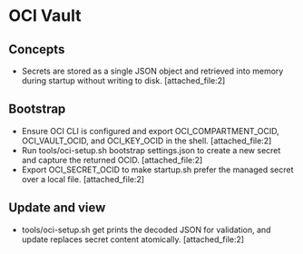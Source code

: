 # OCI Vault

## Concepts

- Secrets are stored as a single JSON object and retrieved into memory during startup without writing to disk. [attached_file:2]

## Bootstrap

- Ensure OCI CLI is configured and export OCI_COMPARTMENT_OCID, OCI_VAULT_OCID, and OCI_KEY_OCID in the shell. [attached_file:2]
- Run tools/oci-setup.sh bootstrap settings.json to create a new secret and capture the returned OCID. [attached_file:2]
- Export OCI_SECRET_OCID to make startup.sh prefer the managed secret over a local file. [attached_file:2]

## Update and view

- tools/oci-setup.sh get prints the decoded JSON for validation, and update replaces secret content atomically. [attached_file:2]
